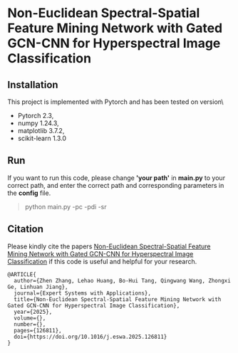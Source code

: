 # Non-Euclidean Spectral-Spatial Feature Mining Network with Gated GCN-CNN for Hyperspectral Image Classification

## Installation

This project is implemented with Pytorch and has been tested on version\
- Pytorch 2.3,
- numpy 1.24.3,
- matplotlib 3.7.2,
- scikit-learn 1.3.0

## Run
If you want to run this code, please change **'your path'** in **main.py** to your correct path, and enter the correct path and corresponding parameters in the **config** file.

> python main.py -pc -pdi -sr


## Citation
Please kindly cite the papers [Non-Euclidean Spectral-Spatial Feature Mining Network with Gated GCN-CNN for Hyperspectral Image Classification](https://www.sciencedirect.com/science/article/abs/pii/S0957417425004336) if this code is useful and helpful for your research.
```
@ARTICLE{
  author={Zhen Zhang, Lehao Huang, Bo-Hui Tang, Qingwang Wang, Zhongxi Ge, Linhuan Jiang},
  journal={Expert Systems with Applications}, 
  title={Non-Euclidean Spectral-Spatial Feature Mining Network with Gated GCN-CNN for Hyperspectral Image Classification}, 
  year={2025},
  volume={},
  number={},
  pages={126811},
  doi={https://doi.org/10.1016/j.eswa.2025.126811}
}
```

